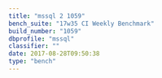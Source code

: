 ```yaml
---
title: "mssql 2 1059"
bench_suite: "17w35 CI Weekly Benchmark"
build_number: "1059"
dbprofile: "mssql"
classifier: ""
date: 2017-08-28T09:50:38
type: "bench"
---
```

